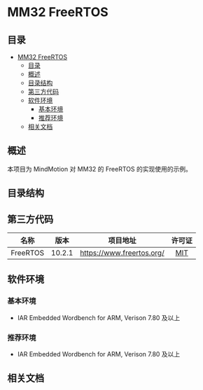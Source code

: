 # MM32 FreeRTOS

## 目录
<!-- TOC -->

- [MM32 FreeRTOS](#mm32-freertos)
  - [目录](#%e7%9b%ae%e5%bd%95)
  - [概述](#%e6%a6%82%e8%bf%b0)
  - [目录结构](#%e7%9b%ae%e5%bd%95%e7%bb%93%e6%9e%84)
  - [第三方代码](#%e7%ac%ac%e4%b8%89%e6%96%b9%e4%bb%a3%e7%a0%81)
  - [软件环境](#%e8%bd%af%e4%bb%b6%e7%8e%af%e5%a2%83)
    - [基本环境](#%e5%9f%ba%e6%9c%ac%e7%8e%af%e5%a2%83)
    - [推荐环境](#%e6%8e%a8%e8%8d%90%e7%8e%af%e5%a2%83)
  - [相关文档](#%e7%9b%b8%e5%85%b3%e6%96%87%e6%a1%a3)

<!-- /TOC -->

## 概述

本项目为 MindMotion 对 MM32 的 FreeRTOS 的实现使用的示例。

## 目录结构

## 第三方代码

|   名称   |  版本  |                  项目地址                  |                           许可证                           |
| :------: | :----: | :----------------------------------------: | :--------------------------------------------------------: |
| FreeRTOS | 10.2.1 |         https://www.freertos.org/          |        [MIT](https://www.freertos.org/a00114.html)         |


## 软件环境

### 基本环境

- IAR Embedded Wordbench for ARM, Verison 7.80 及以上

### 推荐环境

- IAR Embedded Wordbench for ARM, Verison 7.80 及以上


## 相关文档
